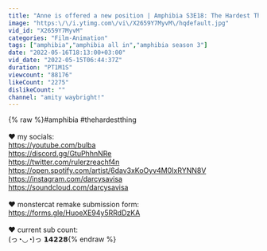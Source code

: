 ```yaml
---
title: "Anne is offered a new position | Amphibia S3E18: The Hardest Thing"
image: "https:\/\/i.ytimg.com\/vi\/X2659Y7MyvM\/hqdefault.jpg"
vid_id: "X2659Y7MyvM"
categories: "Film-Animation"
tags: ["amphibia","amphibia all in","amphibia season 3"]
date: "2022-05-16T18:13:00+03:00"
vid_date: "2022-05-15T06:44:37Z"
duration: "PT1M1S"
viewcount: "88176"
likeCount: "2275"
dislikeCount: ""
channel: "amity waybright!"
---
```

{% raw %}#amphibia #thehardestthing<br /><br />♥ my socials:<br /><a rel="nofollow" target="blank" href="https://youtube.com/bulba">https://youtube.com/bulba</a><br /><a rel="nofollow" target="blank" href="https://discord.gg/GtuPhhnNRe">https://discord.gg/GtuPhhnNRe</a><br /><a rel="nofollow" target="blank" href="https://twitter.com/rulerzreachf4n">https://twitter.com/rulerzreachf4n</a><br /><a rel="nofollow" target="blank" href="https://open.spotify.com/artist/6dav3xKoOyv4M0IxRYNN8V">https://open.spotify.com/artist/6dav3xKoOyv4M0IxRYNN8V</a><br /><a rel="nofollow" target="blank" href="https://instagram.com/darcysavisa">https://instagram.com/darcysavisa</a><br /><a rel="nofollow" target="blank" href="https://soundcloud.com/darcysavisa">https://soundcloud.com/darcysavisa</a><br /><br />♥ monstercat remake submission form:<br /><a rel="nofollow" target="blank" href="https://forms.gle/HuoeXE94y5RRdDzKA">https://forms.gle/HuoeXE94y5RRdDzKA</a><br /><br />♥ current sub count:<br />(っ◔◡◔)っ 𝟭𝟰𝟮𝟮𝟴{% endraw %}
